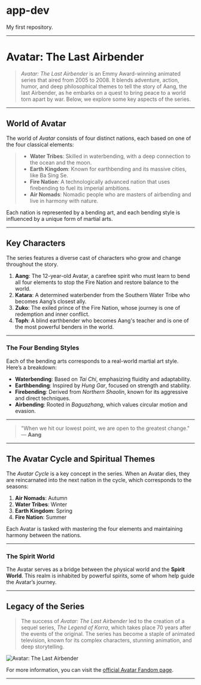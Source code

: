 # app-dev
My first repository.

---

# **Avatar: The Last Airbender**

> *Avatar: The Last Airbender* is an Emmy Award-winning animated series that aired from 2005 to 2008.
> It blends adventure, action, humor, and deep philosophical themes to tell the story of Aang, the last Airbender, as he embarks on a quest to bring peace to a world torn apart by war. Below, we explore some key aspects of the series.

---

## **World of Avatar**

The world of *Avatar* consists of four distinct nations, each based on one of the four classical elements:

> - **Water Tribes**: Skilled in waterbending, with a deep connection to the ocean and the moon.
> - **Earth Kingdom**: Known for earthbending and its massive cities, like Ba Sing Se.
> - **Fire Nation**: A technologically advanced nation that uses firebending to fuel its imperial ambitions.
> - **Air Nomads**: Nomadic people who are masters of airbending and live in harmony with nature.

Each nation is represented by a bending art, and each bending style is influenced by a unique form of martial arts.

---

## **Key Characters**

The series features a diverse cast of characters who grow and change throughout the story.

1. **Aang**: The 12-year-old Avatar, a carefree spirit who must learn to bend all four elements to stop the Fire Nation and restore balance to the world.
2. **Katara**: A determined waterbender from the Southern Water Tribe who becomes Aang’s closest ally.
3. **Zuko**: The exiled prince of the Fire Nation, whose journey is one of redemption and inner conflict.
4. **Toph**: A blind earthbender who becomes Aang's teacher and is one of the most powerful benders in the world.

---

### **The Four Bending Styles**

Each of the bending arts corresponds to a real-world martial art style. Here’s a breakdown:

- **Waterbending**: Based on *Tai Chi*, emphasizing fluidity and adaptability.
- **Earthbending**: Inspired by *Hung Gar*, focused on strength and stability.
- **Firebending**: Derived from *Northern Shaolin*, known for its aggressive and direct techniques.
- **Airbending**: Rooted in *Baguazhang*, which values circular motion and evasion.

---

> "When we hit our lowest point, we are open to the greatest change." — **Aang**

---

## **The Avatar Cycle and Spiritual Themes**

The *Avatar Cycle* is a key concept in the series. When an Avatar dies, they are reincarnated into the next nation in the cycle, which corresponds to the seasons:

1. **Air Nomads**: Autumn
2. **Water Tribes**: Winter
3. **Earth Kingdom**: Spring
4. **Fire Nation**: Summer

Each Avatar is tasked with mastering the four elements and maintaining harmony between the nations.

---

### **The Spirit World**

The Avatar serves as a bridge between the physical world and the **Spirit World**. This realm is inhabited by powerful spirits, some of whom help guide the Avatar’s journey.

---

## **Legacy of the Series**

> The success of *Avatar: The Last Airbender* led to the creation of a sequel series, *The Legend of Korra*, which takes place 70 years after the events of the original.
> The series has become a staple of animated television, known for its complex characters, stunning animation, and deep storytelling.

![Avatar: The Last Airbender](https://static.wikia.nocookie.net/avatar/images/9/99/Opening_Avatar_logo.png/revision/latest?cb=20140102120406)

For more information, you can visit the [official Avatar Fandom page](https://avatar.fandom.com/wiki/Avatar:_The_Last_Airbender).

---
